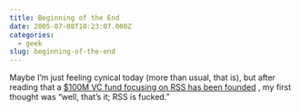 ```yaml
---
title: Beginning of the End
date: 2005-07-08T10:23:07.000Z
categories:
  - geek
slug: beginning-of-the-end
---
```

Maybe I’m just feeling cynical today (more than usual, that is), but after reading that a [$100M VC fund focusing on RSS has been founded][1] , my first thought was “well, that’s it; RSS is fucked.”



 [1]: http://www.ionrss.com/pages/2005/07/were_off_to_the.php
